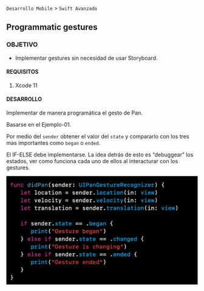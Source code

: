 
`Desarrollo Mobile` > `Swift Avanzado`

## Programmatic gestures

### OBJETIVO

- Implementar gestures sin necesidad de usar Storyboard.

#### REQUISITOS

1. Xcode 11

#### DESARROLLO

Implementar de manera programática el gesto de Pan.

Basarse en el Ejemplo-01.

Por medio del `sender` obtener el valor del `state` y compararlo con los tres mas importantes como `began` o `ended`.

El IF-ELSE debe implementarse. La idea detrás de esto es “debuggear” los estados, ver como funciona cada uno de ellos al interacturar con los gestures.

![](0.png)